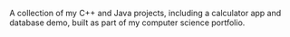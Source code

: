 A collection of my C++ and Java projects, including a calculator app and database demo, built as part of my computer science portfolio.
